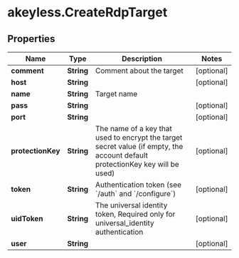 # akeyless.CreateRdpTarget

## Properties

Name | Type | Description | Notes
------------ | ------------- | ------------- | -------------
**comment** | **String** | Comment about the target | [optional] 
**host** | **String** |  | [optional] 
**name** | **String** | Target name | 
**pass** | **String** |  | [optional] 
**port** | **String** |  | [optional] 
**protectionKey** | **String** | The name of a key that used to encrypt the target secret value (if empty, the account default protectionKey key will be used) | [optional] 
**token** | **String** | Authentication token (see &#x60;/auth&#x60; and &#x60;/configure&#x60;) | [optional] 
**uidToken** | **String** | The universal identity token, Required only for universal_identity authentication | [optional] 
**user** | **String** |  | [optional] 


